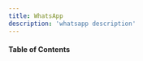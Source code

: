 ```yaml
---
title: WhatsApp
description: 'whatsapp description'
---
```


<!-- In this section, we'll discuss how to prepare before deleting / removing your data. If you choose only to _deactivate_ your accounts - your data will still exist on Facebook. However, if you choose to delete your data it will completely be removed from Facebook and it's services (or so we hope ;) -->

<!-- More -->

#### Table of Contents

<!-- > 1. [Create a Backup Folder](#step1)
> 2. [Export Your Contacts](#step2)
> 3. [Create a Farewell Template](#step3)

<h2 id="step1">1. Create a Backup Folder</h2>

- Create a FBGraveyard folder
- Create 1 folder for each service
  - Facebook
  - Instagram
  - WhatsApp

<h2 id="step2">2. Export Your Contacts</h2>

You'll be deactivating your social life.

- 1 you'll likely be happier
- Less FOMO
- Stronger personal relationships (you'll actually call/meet people rather than - like or comment on a post)

Stalking has become normalized. Viewing 1-time acquiantences stories 3 times a day? Checking in on an ex's profile a few times a week? Pre-Facebook these actions would be seen as crazy - now it's become normal behavior.

However, you will likely loose

<h2 id="step3">3. Create an Email Template</h2>

Learn how to display your Markdown content with the `<nuxt-content>` component directly in your template: https://content.nuxtjs.org/displaying. -->
